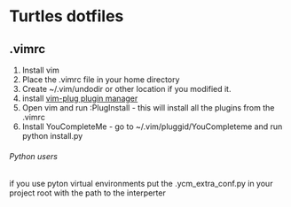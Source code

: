 # Turtles dotfiles

## .vimrc
1. Install vim
2. Place the .vimrc file in your home directory 
3. Create ~/.vim/undodir or other location if you modified it.
4. install [vim-plug plugin manager](https://github.com/junegunn/vim-plug) 
5. Open vim and run :PlugInstall - this will install all the plugins from the .vimrc
6. Install YouCompleteMe - go to ~/.vim/pluggid/YouCompleteme and run python install.py

###### Python users
if you use pyton virtual environments put the .ycm_extra_conf.py in your project root with the path to the interperter
